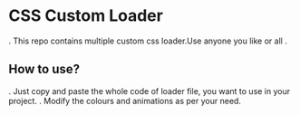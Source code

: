 # CSS Custom Loader
. This repo contains multiple custom css loader.Use anyone you like or all .

## How to use?
. Just copy and paste the whole code of loader file, you want to use in your project.
. Modify the colours and animations as per your need.
